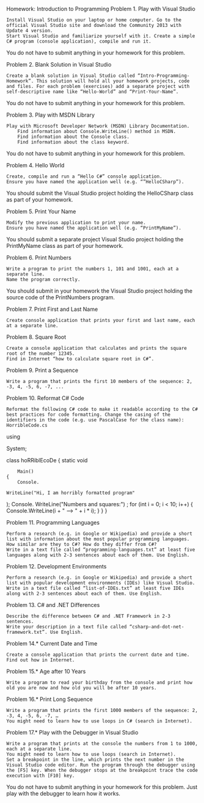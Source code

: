 Homework: Introduction to Programming
Problem 1. Play with Visual Studio

    Install Visual Studio on your laptop or home computer. Go to the official Visual Studio site and download the Community 2013 with Update 4 version.
    Start Visual Studio and familiarize yourself with it. Create a simple C# program (console application), compile and run it.

You do not have to submit anything in your homework for this problem.

Problem 2. Blank Solution in Visual Studio

    Create a blank solution in Visual Studio called “Intro-Programming-Homework”. This solution will hold all your homework projects, code and files. For each problem (exercises) add a separate project with self-descriptive name like “Hello-World” and “Print-Your-Name”.

  You do not have to submit anything in your homework for this problem.

Problem 3. Play with MSDN Library

    Play with Microsoft Developer Network (MSDN) Library Documentation.
        Find information about Console.WriteLine() method in MSDN.
        Find information about the Console class.
        Find information about the class keyword.

You do not have to submit anything in your homework for this problem.

Problem 4. Hello World

    Create, compile and run a “Hello C#” console application.
    Ensure you have named the application well (e.g. “”HelloCSharp”).

You should submit the Visual Studio project holding the HelloCSharp class as part of your homework.

Problem 5. Print Your Name

    Modify the previous application to print your name.
    Ensure you have named the application well (e.g. “PrintMyName”).

You should submit a separate project Visual Studio project holding the PrintMyName class as part of your homework.

Problem 6. Print Numbers

    Write a program to print the numbers 1, 101 and 1001, each at a separate line.
    Name the program correctly.

You should submit in your homework the Visual Studio project holding the source code of the PrintNumbers program.

Problem 7. Print First and Last Name

    Create console application that prints your first and last name, each at a separate line.

Problem 8. Square Root

    Create a console application that calculates and prints the square root of the number 12345.
    Find in Internet “how to calculate square root in C#”.

Problem 9. Print a Sequence

    Write a program that prints the first 10 members of the sequence: 2, -3, 4, -5, 6, -7, ...

Problem 10. Reformat C# Code

    Reformat the following C# code to make it readable according to the C# best practices for code formatting. Change the casing of the identifiers in the code (e.g. use PascalCase for the class name): HorribleCode.cs

using

System;

class hoRRiblEcoDe
{
    static
     void

        Main()
    {
        Console.

    WriteLine("Hi, I am horribly formatted program"
); Console.
      WriteLine("Numbers and squares:")
; for (int i = 0;
i < 10;
i++)
        {
            Console.WriteLine(i +
                " --> " + i
                *
                i);
        }
    }
}

Problem 11. Programming Languages

    Perform a research (e.g. in Google or Wikipedia) and provide a short list with information about the most popular programming languages. How similar are they to C#? How do they differ from C#?
    Write in a text file called “programming-languages.txt” at least five languages along with 2-3 sentences about each of them. Use English.

Problem 12. Development Environments

    Perform a research (e.g. in Google or Wikipedia) and provide a short list with popular development environments (IDEs) like Visual Studio.
    Write in a text file called “list-of-IDEs.txt” at least five IDEs along with 2-3 sentences about each of them. Use English.

Problem 13. C# and .NET Differences

    Describe the difference between C# and .NET Framework in 2-3 sentences.
    Write your description in a text file called “csharp-and-dot-net-framework.txt”. Use English.

Problem 14.* Current Date and Time

    Create a console application that prints the current date and time. Find out how in Internet.

Problem 15.* Age after 10 Years

    Write a program to read your birthday from the console and print how old you are now and how old you will be after 10 years.

Problem 16.* Print Long Sequence

    Write a program that prints the first 1000 members of the sequence: 2, -3, 4, -5, 6, -7, …
    You might need to learn how to use loops in C# (search in Internet).

Problem 17.* Play with the Debugger in Visual Studio

    Write a program that prints at the console the numbers from 1 to 1000, each at a separate line.
    You might need to learn how to use loops (search in Internet).
    Set a breakpoint in the line, which prints the next number in the Visual Studio code editor. Run the program through the debugger using the [F5] key. When the debugger stops at the breakpoint trace the code execution with [F10] key.

You do not have to submit anything in your homework for this problem. Just play with the debugger to learn how it works.
